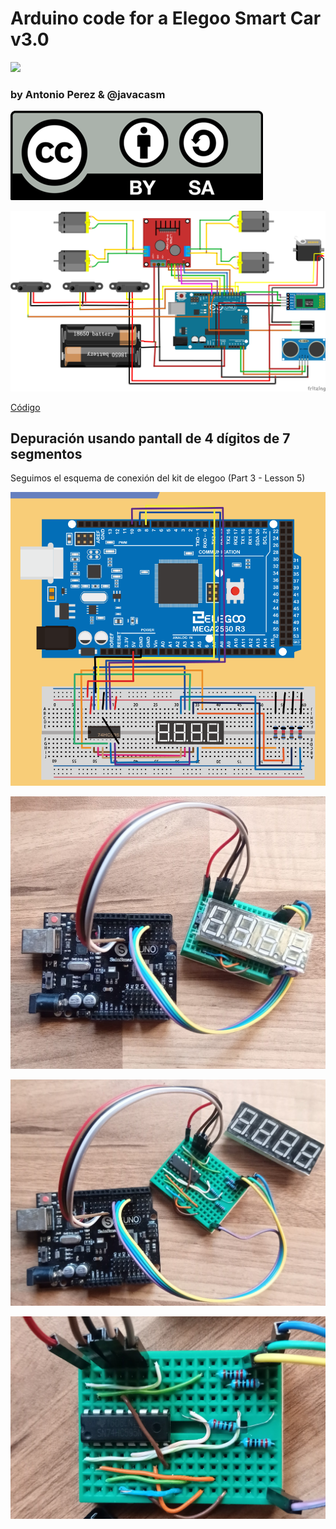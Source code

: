 # Arduino code for a Elegoo Smart Car v3.0


![](https://media.nidux.net/pull/2000/2000/3310/122185_product_5a5f6080c4c74.jpg)

### by Antonio Perez & @javacasm

 ![](./images/Licencia_CC.png)
 

![](./images/wireconnect.png)

[Código](./code/)

## Depuración usando pantall de 4 dígitos de 7 segmentos

Seguimos el esquema de conexión del kit de elegoo (Part 3 - Lesson 5)

![](./images/595+7-segment.png)

![](./images/7-segmentoMontaje.jpg)

![](./images/7-segmentoMontaje2.jpg)

![](./images/7-segmentoMontaje3.jpg)
